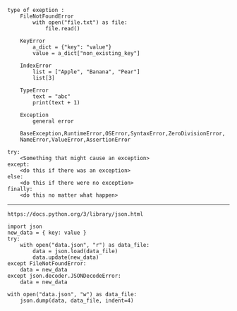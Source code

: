    type of exeption :
        FileNotFoundError
            with open("file.txt") as file:
                file.read()
                
        KeyError
            a_dict = {"key": "value"}
            value = a_dict["non_existing_key"]
            
        IndexError
            list = ["Apple", "Banana", "Pear"]
            list[3]
            
        TypeError
            text = "abc"
            print(text + 1)

        Exception
            general error
        
        BaseException,RuntimeError,OSError,SyntaxError,ZeroDivisionError,
        NameError,ValueError,AssertionError 

    try:
        <Something that might cause an exception>
    except: 
        <do this if there was an exception>
    else:
        <do this if there were no exception>
    finally:
        <do this no matter what happen>


----------------------------------------------------------

    https://docs.python.org/3/library/json.html 
    
    import json
    new_data = { key: value }
    try:
        with open("data.json", "r") as data_file:
            data = json.load(data_file)
            data.update(new_data)
    except FileNotFoundError:
        data = new_data
    except json.decoder.JSONDecodeError:
        data = new_data

    with open("data.json", "w") as data_file:
        json.dump(data, data_file, indent=4)


